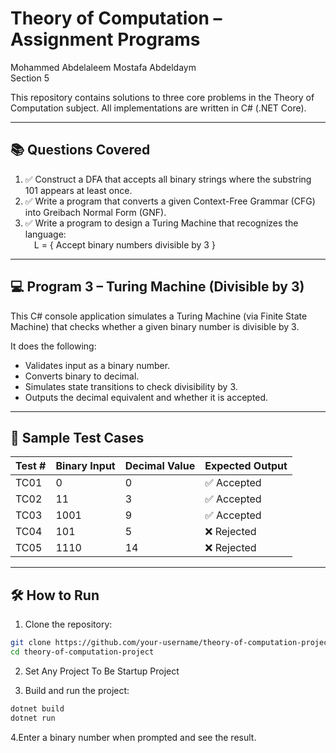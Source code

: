 # Theory of Computation – Assignment Programs  
Mohammed Abdelaleem Mostafa Abdeldaym  
Section 5  

This repository contains solutions to three core problems in the Theory of Computation subject. All implementations are written in C# (.NET Core).

---

## 📚 Questions Covered

1. ✅ Construct a DFA that accepts all binary strings where the substring 101 appears at least once.  
2. ✅ Write a program that converts a given Context-Free Grammar (CFG) into Greibach Normal Form (GNF).  
3. ✅ Write a program to design a Turing Machine that recognizes the language:  
 L = { Accept binary numbers divisible by 3 }

---

## 💻 Program 3 – Turing Machine (Divisible by 3)

This C# console application simulates a Turing Machine (via Finite State Machine) that checks whether a given binary number is divisible by 3.

It does the following:

- Validates input as a binary number.
- Converts binary to decimal.
- Simulates state transitions to check divisibility by 3.
- Outputs the decimal equivalent and whether it is accepted.

---

## 🧪 Sample Test Cases

| Test # | Binary Input | Decimal Value | Expected Output        |
|--------|--------------|----------------|------------------------|
| TC01   | 0            | 0              | ✅ Accepted             |
| TC02   | 11           | 3              | ✅ Accepted             |
| TC03   | 1001         | 9              | ✅ Accepted             |
| TC04   | 101          | 5              | ❌ Rejected             |
| TC05   | 1110         | 14             | ❌ Rejected             |

---

## 🛠️ How to Run

1. Clone the repository:

```bash
git clone https://github.com/your-username/theory-of-computation-project.git
cd theory-of-computation-project
```

2. Set Any Project To Be Startup Project
  
3. Build and run the project: 
```bash
dotnet build
dotnet run
```

4.Enter a binary number when prompted and see the result.



